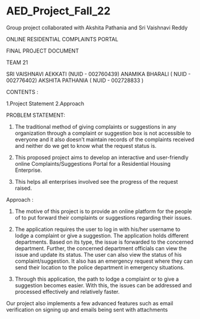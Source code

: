 # AED_Project_Fall_22
Group project collaborated with Akshita Pathania and Sri Vaishnavi Reddy

ONLINE RESIDENTIAL COMPLAINTS PORTAL

FINAL PROJECT DOCUMENT



TEAM 21 

SRI VAISHNAVI AEKKATI (NUID - 002760439)
ANAMIKA BHARALI ( NUID - 002776402)
AKSHITA PATHANIA ( NUID - 002728833 )



CONTENTS :

1.Project Statement
2.Approach



PROBLEM STATEMENT:

1. The traditional method of giving complaints or suggestions in any organization through a complaint or suggestion box is not accessible to everyone and it also doesn’t maintain records of the complaints received and neither do we get to know what the request status is.
2. This proposed project aims to develop an interactive and user-friendly online Complaints/Suggestions Portal for a Residential Housing Enterprise.

3. This helps all enterprises involved see the progress of the request raised.

Approach :

1. The motive of this project is to provide an online platform for the people of to put forward their complaints or suggestions regarding their issues.

2. The application requires the user to log in with his/her username to lodge a complaint or give a suggestion. The application holds different departments. Based on its type, the issue is forwarded to the concerned department. Further, the concerned department officials can view the issue and update its status. The user can also view the status of his complaint/suggestion. It also has an emergency request where they can send their location to the police department in emergency situations.

3. Through this application, the path to lodge a complaint or to give a suggestion becomes easier. With this, the issues can be addressed and processed effectively and relatively faster.

Our project also implements a few advanced features such as email verification on signing up and emails being sent with attachments
